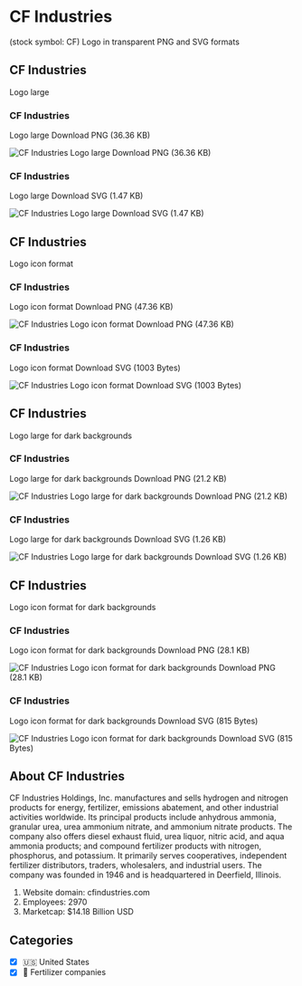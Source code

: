 # CF Industries
 (stock symbol: CF) Logo in transparent PNG and SVG formats

## CF Industries
 Logo large

### CF Industries
 Logo large Download PNG (36.36 KB)

![CF Industries
 Logo large Download PNG (36.36 KB)](/img/orig/CF_BIG-dc4ac9ae.png)

### CF Industries
 Logo large Download SVG (1.47 KB)

![CF Industries
 Logo large Download SVG (1.47 KB)](/img/orig/CF_BIG-0d150e1a.svg)

## CF Industries
 Logo icon format

### CF Industries
 Logo icon format Download PNG (47.36 KB)

![CF Industries
 Logo icon format Download PNG (47.36 KB)](/img/orig/CF-4b5931de.png)

### CF Industries
 Logo icon format Download SVG (1003 Bytes)

![CF Industries
 Logo icon format Download SVG (1003 Bytes)](/img/orig/CF-3f6c5cef.svg)

## CF Industries
 Logo large for dark backgrounds

### CF Industries
 Logo large for dark backgrounds Download PNG (21.2 KB)

![CF Industries
 Logo large for dark backgrounds Download PNG (21.2 KB)](/img/orig/CF_BIG.D-11065201.png)

### CF Industries
 Logo large for dark backgrounds Download SVG (1.26 KB)

![CF Industries
 Logo large for dark backgrounds Download SVG (1.26 KB)](/img/orig/CF_BIG.D-70bc4802.svg)

## CF Industries
 Logo icon format for dark backgrounds

### CF Industries
 Logo icon format for dark backgrounds Download PNG (28.1 KB)

![CF Industries
 Logo icon format for dark backgrounds Download PNG (28.1 KB)](/img/orig/CF.D-a8b4346a.png)

### CF Industries
 Logo icon format for dark backgrounds Download SVG (815 Bytes)

![CF Industries
 Logo icon format for dark backgrounds Download SVG (815 Bytes)](/img/orig/CF.D-e5430cf1.svg)

## About CF Industries


CF Industries Holdings, Inc. manufactures and sells hydrogen and nitrogen products for energy, fertilizer, emissions abatement, and other industrial activities worldwide. Its principal products include anhydrous ammonia, granular urea, urea ammonium nitrate, and ammonium nitrate products. The company also offers diesel exhaust fluid, urea liquor, nitric acid, and aqua ammonia products; and compound fertilizer products with nitrogen, phosphorus, and potassium. It primarily serves cooperatives, independent fertilizer distributors, traders, wholesalers, and industrial users. The company was founded in 1946 and is headquartered in Deerfield, Illinois.

1. Website domain: cfindustries.com
2. Employees: 2970
3. Marketcap: $14.18 Billion USD


## Categories
- [x] 🇺🇸 United States
- [x] 🌱 Fertilizer companies
